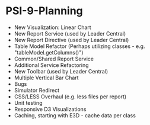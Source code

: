 # PSI-9-Planning

- New Visualization: Linear Chart
- New Report Service (used by Leader Central)
- New Report Directive (used by Leader Central)
- Table Model Refactor (Perhaps utilizing classes - e.g. "tableModel.getColumns()")
- Common/Shared Report Service
- Additional Service Refactoring
- New Toolbar (used by Leader Central)
- Multiple Vertical Bar Chart
- Bugs
- Simulator Redirect
- CSS/LESS Overhaul (e.g. less files per report)
- Unit testing
- Responsive D3 Visualizations
- Caching, starting with E3D - cache data per class